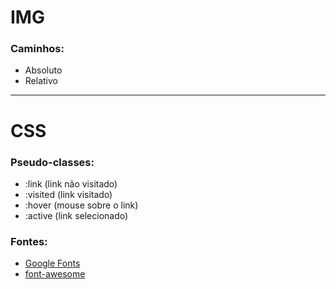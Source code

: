 # IMG

### Caminhos:

- Absoluto
- Relativo

<hr>

# CSS

### Pseudo-classes:

- :link (link não visitado)
- :visited (link visitado)
- :hover (mouse sobre o link)
- :active (link selecionado)

### Fontes:

- [Google Fonts](https://fonts.google.com/)
- [font-awesome](https://cdnjs.com/libraries/font-awesome)

